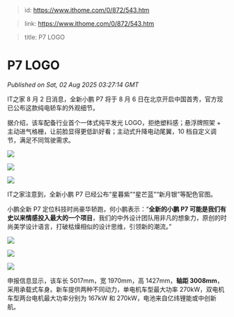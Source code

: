 > id: https://www.ithome.com/0/872/543.htm

> link: https://www.ithome.com/0/872/543.htm

> title: P7 LOGO

# P7 LOGO
_Published on Sat, 02 Aug 2025 03:27:14 GMT_

IT之家 8 月 2 日消息，全新小鹏 P7 将于 8 月 6 日在北京开启中国首秀，官方现已公布这款纯电轿车的外观细节。

据介绍，该车配备行业首个一体式纯平发光 LOGO，拒绝塑料感；悬浮牌照架 + 主动进气格栅，让前脸显得更低趴好看；主动式升降电动尾翼，10 档自定义调节，满足不同驾驶需求。

![](https://img.ithome.com/newsuploadfiles/2025/8/2d704cb3-db7d-44d6-9355-04ac003d8f79.png?x-bce-process=image/format,f_auto)

![](https://img.ithome.com/newsuploadfiles/2025/8/25bd0cc0-e5a5-4215-b606-9af2d6e91788.png?x-bce-process=image/format,f_auto)

![](https://img.ithome.com/newsuploadfiles/2025/8/15e61140-a441-4e28-a4d0-c28858f5436e.png?x-bce-process=image/format,f_auto)

IT之家注意到，全新小鹏 P7 已经公布“星暮紫”“星芒蓝”“新月银”等配色官图。

小鹏全新 P7 定位科技时尚豪华轿跑，何小鹏表示：“**全新的小鹏 P7 可能是我们有史以来情感投入最大的一个项目**，我们的中外设计团队用非凡的想象力，原创的时尚美学设计语言，打破枯燥相似的设计思维，引领新的潮流。”

![](https://img.ithome.com/newsuploadfiles/2025/8/8fee3175-e293-4805-864c-d8024be3ada3.jpg?x-bce-process=image/format,f_auto)

![](https://img.ithome.com/newsuploadfiles/2025/8/c3b08b3c-fd3e-4a8b-8b09-4c136debc36a.jpg?x-bce-process=image/format,f_auto)

![](https://img.ithome.com/newsuploadfiles/2025/8/91048263-4924-4e8d-ba48-6aa910d1177e.jpg?x-bce-process=image/format,f_auto)

申报信息显示，该车长 5017mm，宽 1970mm，高 1427mm，**轴距 3008mm**，采用承载式车身。新车提供两种不同动力，单电机车型最大功率 270kW，双电机车型两台电机最大功率分别为 167kW 和 270kW，电池来自亿纬锂能或中创新航。

